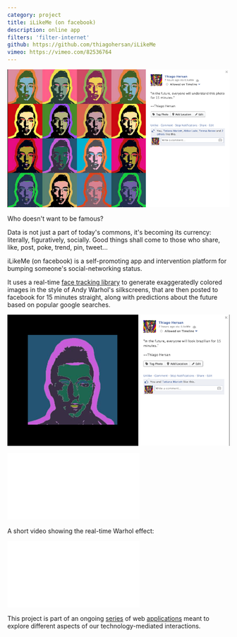 ```yaml
---
category: project
title: iLikeMe (on facebook)
description: online app
filters: 'filter-internet'
github: https://github.com/thiagohersan/iLikeMe
vimeo: https://vimeo.com/82536764
---
```

![](/assets/projects/ilikeme-on-facebook/fb-understandThisPhoto.png)

Who doesn't want to be famous?

Data is not just a part of today's commons, it's becoming its currency: literally, figuratively, socially. Good things shall come to those who share, like, post, poke, trend, pin, tweet...

iLikeMe (on facebook) is a self-promoting app and intervention platform for bumping someone's social-networking status.

It uses a real-time [face tracking library](https://github.com/kylemcdonald/ofxFaceTracker) to generate exaggeratedly colored images in the style of Andy Warhol's silkscreens, that are then posted to facebook for 15 minutes straight, along with predictions about the future based on popular google searches.

![](/assets/projects/ilikeme-on-facebook/fb-lookBrazilian.png)

<div class="video-wrapper video-wrapper-16x9">
    <iframe src="//player.vimeo.com/video/82536764" frameborder="0" webkitallowfullscreen="" mozallowfullscreen="" allowfullscreen=""></iframe>
</div>

A short video showing the real-time Warhol effect:

<div class="video-wrapper video-wrapper-16x9">
    <iframe src="//player.vimeo.com/video/82446848" frameborder="0" webkitallowfullscreen="" mozallowfullscreen="" allowfullscreen=""></iframe>
</div>

This project is part of an ongoing [series](/project/ilikeyou-on-facebook/) of web [applications](/project/ulikeme-on-facebook/) meant to explore different aspects of our technology-mediated interactions.
